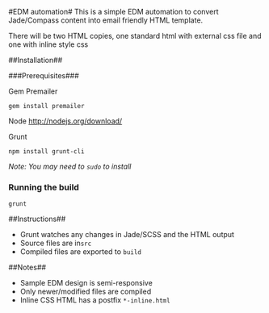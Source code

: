#EDM automation#
This is a simple EDM automation to convert Jade/Compass content into email friendly HTML template.

There will be two HTML copies, one standard html with external css file and one with inline style css

##Installation##

###Prerequisites###

Gem Premailer
```
gem install premailer
```
Node
http://nodejs.org/download/

Grunt
```
npm install grunt-cli
```

_Note: You may need to ```sudo``` to install_

### Running the build ###

```
grunt
```

##Instructions##
* Grunt watches any changes in Jade/SCSS and the HTML output
* Source files are in```src```
* Compiled files are exported to ```build```

##Notes##
* Sample EDM design is semi-responsive
* Only newer/modified files are compiled
* Inline CSS HTML has a postfix ```*-inline.html```


